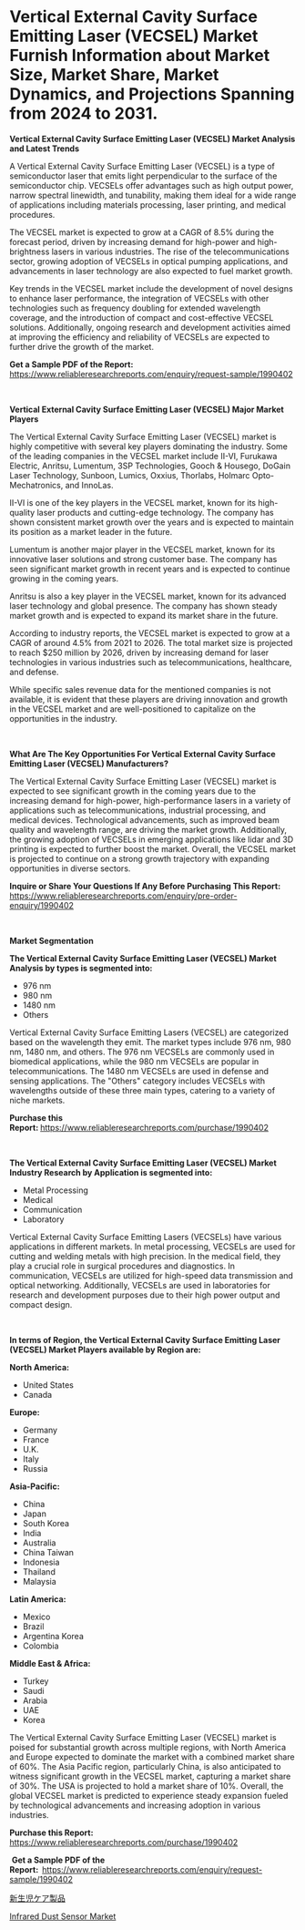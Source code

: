 <p><h1>Vertical External Cavity Surface Emitting Laser (VECSEL) Market Furnish Information about Market Size, Market Share, Market Dynamics, and Projections Spanning from 2024 to 2031.</h1></p><p><strong>Vertical External Cavity Surface Emitting Laser (VECSEL) Market Analysis and Latest Trends</strong></p>
<p><p>A Vertical External Cavity Surface Emitting Laser (VECSEL) is a type of semiconductor laser that emits light perpendicular to the surface of the semiconductor chip. VECSELs offer advantages such as high output power, narrow spectral linewidth, and tunability, making them ideal for a wide range of applications including materials processing, laser printing, and medical procedures.</p><p>The VECSEL market is expected to grow at a CAGR of 8.5% during the forecast period, driven by increasing demand for high-power and high-brightness lasers in various industries. The rise of the telecommunications sector, growing adoption of VECSELs in optical pumping applications, and advancements in laser technology are also expected to fuel market growth.</p><p>Key trends in the VECSEL market include the development of novel designs to enhance laser performance, the integration of VECSELs with other technologies such as frequency doubling for extended wavelength coverage, and the introduction of compact and cost-effective VECSEL solutions. Additionally, ongoing research and development activities aimed at improving the efficiency and reliability of VECSELs are expected to further drive the growth of the market.</p></p>
<p><strong>Get a Sample PDF of the Report:&nbsp;</strong> <a href="https://www.reliableresearchreports.com/enquiry/request-sample/1990402">https://www.reliableresearchreports.com/enquiry/request-sample/1990402</a></p>
<p>&nbsp;</p>
<p><strong>Vertical External Cavity Surface Emitting Laser (VECSEL) Major Market Players</strong></p>
<p><p>The Vertical External Cavity Surface Emitting Laser (VECSEL) market is highly competitive with several key players dominating the industry. Some of the leading companies in the VECSEL market include II-VI, Furukawa Electric, Anritsu, Lumentum, 3SP Technologies, Gooch & Housego, DoGain Laser Technology, Sunboon, Lumics, Oxxius, Thorlabs, Holmarc Opto-Mechatronics, and InnoLas.</p><p>II-VI is one of the key players in the VECSEL market, known for its high-quality laser products and cutting-edge technology. The company has shown consistent market growth over the years and is expected to maintain its position as a market leader in the future.</p><p>Lumentum is another major player in the VECSEL market, known for its innovative laser solutions and strong customer base. The company has seen significant market growth in recent years and is expected to continue growing in the coming years.</p><p>Anritsu is also a key player in the VECSEL market, known for its advanced laser technology and global presence. The company has shown steady market growth and is expected to expand its market share in the future.</p><p>According to industry reports, the VECSEL market is expected to grow at a CAGR of around 4.5% from 2021 to 2026. The total market size is projected to reach $250 million by 2026, driven by increasing demand for laser technologies in various industries such as telecommunications, healthcare, and defense.</p><p>While specific sales revenue data for the mentioned companies is not available, it is evident that these players are driving innovation and growth in the VECSEL market and are well-positioned to capitalize on the opportunities in the industry.</p></p>
<p>&nbsp;</p>
<p><strong>What Are The Key Opportunities For Vertical External Cavity Surface Emitting Laser (VECSEL) Manufacturers?</strong></p>
<p><p>The Vertical External Cavity Surface Emitting Laser (VECSEL) market is expected to see significant growth in the coming years due to the increasing demand for high-power, high-performance lasers in a variety of applications such as telecommunications, industrial processing, and medical devices. Technological advancements, such as improved beam quality and wavelength range, are driving the market growth. Additionally, the growing adoption of VECSELs in emerging applications like lidar and 3D printing is expected to further boost the market. Overall, the VECSEL market is projected to continue on a strong growth trajectory with expanding opportunities in diverse sectors.</p></p>
<p><strong>Inquire or Share Your Questions If Any Before Purchasing This Report:</strong> <a href="https://www.reliableresearchreports.com/enquiry/pre-order-enquiry/1990402">https://www.reliableresearchreports.com/enquiry/pre-order-enquiry/1990402</a></p>
<p>&nbsp;</p>
<p><strong>Market Segmentation</strong></p>
<p><strong>The Vertical External Cavity Surface Emitting Laser (VECSEL) Market Analysis by types is segmented into:</strong></p>
<p><ul><li>976 nm</li><li>980 nm</li><li>1480 nm</li><li>Others</li></ul></p>
<p><p>Vertical External Cavity Surface Emitting Lasers (VECSEL) are categorized based on the wavelength they emit. The market types include 976 nm, 980 nm, 1480 nm, and others. The 976 nm VECSELs are commonly used in biomedical applications, while the 980 nm VECSELs are popular in telecommunications. The 1480 nm VECSELs are used in defense and sensing applications. The "Others" category includes VECSELs with wavelengths outside of these three main types, catering to a variety of niche markets.</p></p>
<p><strong>Purchase this Report:&nbsp;</strong><a href="https://www.reliableresearchreports.com/purchase/1990402">https://www.reliableresearchreports.com/purchase/1990402</a></p>
<p>&nbsp;</p>
<p><strong>The Vertical External Cavity Surface Emitting Laser (VECSEL) Market Industry Research by Application is segmented into:</strong></p>
<p><ul><li>Metal Processing</li><li>Medical</li><li>Communication</li><li>Laboratory</li></ul></p>
<p><p>Vertical External Cavity Surface Emitting Lasers (VECSELs) have various applications in different markets. In metal processing, VECSELs are used for cutting and welding metals with high precision. In the medical field, they play a crucial role in surgical procedures and diagnostics. In communication, VECSELs are utilized for high-speed data transmission and optical networking. Additionally, VECSELs are used in laboratories for research and development purposes due to their high power output and compact design.</p></p>
<p>&nbsp;</p>
<p><strong>In terms of Region, the Vertical External Cavity Surface Emitting Laser (VECSEL) Market Players available by Region are:</strong></p>
<p>
    <p> <strong> North America: </strong>
        <ul>
            <li>United States</li>
            <li>Canada</li>
        </ul>
        </p> 
    <p> <strong> Europe: </strong>
        <ul>
            <li>Germany</li>
            <li>France</li>
            <li>U.K.</li>
            <li>Italy</li>
            <li>Russia</li>
        </ul>
        </p> 
    <p> <strong> Asia-Pacific: </strong>
        <ul>
            <li>China</li>
            <li>Japan</li>
            <li>South Korea</li>
            <li>India</li>
            <li>Australia</li>
            <li>China Taiwan</li>
            <li>Indonesia</li>
            <li>Thailand</li>
            <li>Malaysia</li>
        </ul>
        </p> 
    <p> <strong> Latin America: </strong>
        <ul>
            <li>Mexico</li>
            <li>Brazil</li>
            <li>Argentina Korea</li>
            <li>Colombia</li>
        </ul>
        </p> 
    <p> <strong> Middle East & Africa: </strong>
        <ul>
            <li>Turkey</li>
            <li>Saudi</li>
            <li>Arabia</li>
            <li>UAE</li>
            <li>Korea</li>
        </ul>
    </p>
    </p>
<p><p>The Vertical External Cavity Surface Emitting Laser (VECSEL) market is poised for substantial growth across multiple regions, with North America and Europe expected to dominate the market with a combined market share of 60%. The Asia Pacific region, particularly China, is also anticipated to witness significant growth in the VECSEL market, capturing a market share of 30%. The USA is projected to hold a market share of 10%. Overall, the global VECSEL market is predicted to experience steady expansion fueled by technological advancements and increasing adoption in various industries.</p></p>
<p><strong>Purchase this Report: </strong><a href="https://www.reliableresearchreports.com/purchase/1990402">https://www.reliableresearchreports.com/purchase/1990402</a></p>
<p>&nbsp;<strong>Get a Sample PDF of the Report:&nbsp;&nbsp;</strong><a href="https://www.reliableresearchreports.com/enquiry/request-sample/1990402">https://www.reliableresearchreports.com/enquiry/request-sample/1990402</a></p>
<p><strong></strong></p>
<p><p><a href="https://github.com/ksxzwxabcuynh011/Market-Research-Report-List-1/blob/main/661289914234.md">新生児ケア製品</a></p><p><a href="https://github.com/BryceTownsendr/Market-Research-Report-List-4/blob/main/infrared-dust-sensor-market.md">Infrared Dust Sensor Market</a></p></p>